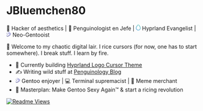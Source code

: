 <!-- <img src="https://avatars.githubusercontent.com/u/181585218?v=4" width="70" align="left" />
-->
# JBluemchen80
🎩 Hacker of aesthetics | 🐧 Penguinologist en Jefe | <img src="hyprlogo.svg" width="12" /> Hyprland Evangelist | <img src="Gentoo-logo-peach.svg" width="12" /> Neo-Gentooist

🧠 Welcome to my chaotic digital lair. I rice cursors (for now, one has to start somewhere). I break stuff. I learn by fire.

- 🧪 Currently building [Hyprland Logo Cursor Theme](https://github.com/JBluemchen80/hyprland_theme)
- ✍️ Writing wild stuff at [Penguinology Blog](https://penguinology1.wordpress.com/)
- <img src="Gentoo-logo-peach.svg" width="12" /> Gentoo enjoyer | 💻 Terminal supremacist | 🧸 Meme merchant
- 🧠 Masterplan: Make Gentoo Sexy Again™ & start a ricing revolution

[![Readme Views](https://komarev.com/ghpvc/?username=JBluemchen80&color=blueviolet)](https://github.com/yourusername)


<!--
**JBluemchen80/JBluemchen80** is a ✨ _special_ ✨ repository because its `README.md` (this file) appears on your GitHub profile.

Here are some ideas to get you started:

- 🔭 I’m currently working on ...
- 🌱 I’m currently learning ...
- 👯 I’m looking to collaborate on ...
- 🤔 I’m looking for help with ...
- 💬 Ask me about ...
- 📫 How to reach me: ...
- 😄 Pronouns: ...
- ⚡ Fun fact: ...
-->
